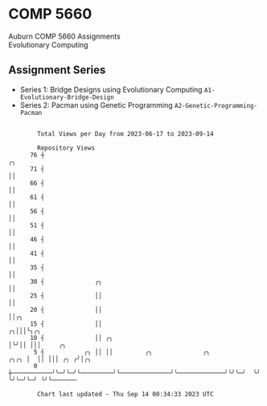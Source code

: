 # COMP 5660
Auburn COMP 5660 Assignments  
Evolutionary Computing

## Assignment Series
- Series 1: Bridge Designs using Evolutionary Computing `A1-Evolutionary-Bridge-Design`
- Series 2: Pacman using Genetic Programming `A2-Genetic-Programming-Pacman`

```

        Total Views per Day from 2023-06-17 to 2023-09-14

        Repository Views
      76 ┼                                                                  ╭╮
      71 ┤                                                                  ││
      66 ┤                                                                  ││
      61 ┤                                                                  ││
      56 ┤                                                                  ││
      51 ┤                                                                  ││
      46 ┤                                                                  ││
      41 ┤                                                                  ││
      35 ┤                                                                  ││
      30 ┤              ╭╮                                                  ││
      25 ┤              ││                                                  ││
      20 ┤              ││                                                  ││╭╮
      15 ┤              ││                                                ╭╮│││╰╮╭╮
      10 ┤              ││ ╭╮                                             │╰╯││ │││     ╭╮
       5 ┤           ╭╮ ││ ││         ╭╮              ╭╮             ╭╮╭╮ │  ││ │││ ╭╮ ╭╯│╭╮
       0 ┼───────────╯╰─╯╰─╯╰─────────╯╰──────────────╯╰─────────────╯╰╯╰─╯  ╰╯ ╰╯╰─╯╰─╯ ╰╯╰───────

        Chart last updated - Thu Sep 14 00:34:33 2023 UTC
        
```
